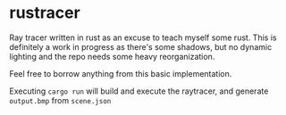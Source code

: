 # rustracer
Ray tracer written in rust as an excuse to teach myself some rust. This is definitely a work in progress as there's some shadows, but no dynamic lighting and the repo needs some heavy reorganization. 

Feel free to borrow anything from this basic implementation.

Executing `cargo run` will build and execute the raytracer, and generate `output.bmp` from `scene.json`
